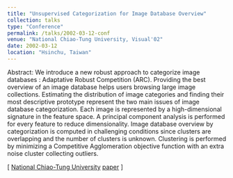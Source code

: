 ```yaml
---
title: "Unsupervised Categorization for Image Database Overview"
collection: talks
type: "Conference"
permalink: /talks/2002-03-12-conf
venue: "National Chiao-Tung University, Visual'02"
date: 2002-03-12
location: "Hsinchu, Taiwan"
---
```


Abstract: We introduce a new robust approach to categorize image databases : Adaptative Robust Competition (ARC). Providing the best overview of an image database helps users browsing large image collections. Estimating the distribution of image categories and finding their most descriptive prototype represent the two main issues of image database categorization. Each image is represented by a high-dimensional signature in the feature space. A principal component analysis is performed for every feature to reduce dimensionality. Image database overview by categorization is computed in challenging conditions since clusters are overlapping and the number of clusters is unknown. Clustering is performed by  minimizing a Competitive Agglomeration objective function with an extra  noise cluster collecting outliers.

\[ [National Chiao-Tung University](http://www.csie.nctu.edu.tw/) [paper](http://blesaux.free.fr/papers/lesaux-visual02.pdf) \]